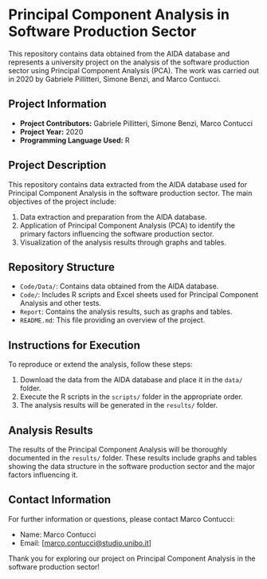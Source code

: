 # Principal Component Analysis in Software Production Sector

This repository contains data obtained from the AIDA database and represents a university project on the analysis of the software production sector using Principal Component Analysis (PCA). The work was carried out in 2020 by Gabriele Pillitteri, Simone Benzi, and Marco Contucci.

## Project Information

- **Project Contributors:** Gabriele Pillitteri, Simone Benzi, Marco Contucci
- **Project Year:** 2020
- **Programming Language Used:** R

## Project Description

This repository contains data extracted from the AIDA database used for Principal Component Analysis in the software production sector. The main objectives of the project include:

1. Data extraction and preparation from the AIDA database.
2. Application of Principal Component Analysis (PCA) to identify the primary factors influencing the software production sector.
3. Visualization of the analysis results through graphs and tables.

## Repository Structure

- `Code/Data/`: Contains data obtained from the AIDA database.
- `Code/`: Includes R scripts and Excel sheets used for Principal Component Analysis and other tests.
- `Report`: Contains the analysis results, such as graphs and tables.
- `README.md`: This file providing an overview of the project.

## Instructions for Execution

To reproduce or extend the analysis, follow these steps:

1. Download the data from the AIDA database and place it in the `data/` folder.
2. Execute the R scripts in the `scripts/` folder in the appropriate order.
3. The analysis results will be generated in the `results/` folder.

## Analysis Results

The results of the Principal Component Analysis will be thoroughly documented in the `results/` folder. These results include graphs and tables showing the data structure in the software production sector and the major factors influencing it.

## Contact Information

For further information or questions, please contact Marco Contucci:

- Name: Marco Contucci
- Email: [marco.contucci@studio.unibo.it]

Thank you for exploring our project on Principal Component Analysis in the software production sector!
